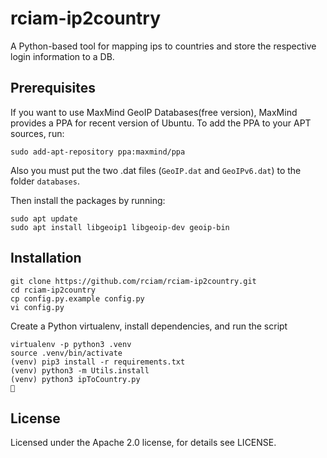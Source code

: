 # rciam-ip2country
A Python-based tool for mapping ips to countries and store the respective login information to a DB.
## Prerequisites
If you want to use MaxMind GeoIP Databases(free version), MaxMind provides a PPA for recent version of Ubuntu. To add the PPA to your APT sources, run:
```
sudo add-apt-repository ppa:maxmind/ppa
```
Also you must put the two .dat files (`GeoIP.dat` and `GeoIPv6.dat`) to the folder `databases`.

Then install the packages by running:
```
sudo apt update
sudo apt install libgeoip1 libgeoip-dev geoip-bin
```

## Installation
```
git clone https://github.com/rciam/rciam-ip2country.git
cd rciam-ip2country
cp config.py.example config.py
vi config.py
```

Create a Python virtualenv, install dependencies, and run the script
```
virtualenv -p python3 .venv
source .venv/bin/activate
(venv) pip3 install -r requirements.txt
(venv) python3 -m Utils.install
(venv) python3 ipToCountry.py
🍺
```

## License
Licensed under the Apache 2.0 license, for details see LICENSE.



